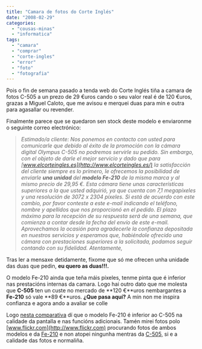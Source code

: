 ```yaml
---
title: "Camara de fotos do Corte Inglés"
date: "2008-02-29"
categories: 
  - "cousas-minas"
  - "informatica"
tags: 
  - "camara"
  - "comprar"
  - "corte-ingles"
  - "error"
  - "foto"
  - "fotografia"
---
```


Pois o fin de semana pasado a tenda web do Corte Inglés tiña a camara de fotos C-505 a un prezo de 29 €uros cando o seu valor real é de 120 €uros, grazas a Miguel Caloto, que me avisou e merquei duas para min e outra para agasallar ou revender.

Finalmente parece que se quedaron sen stock deste modelo e enviaronme o seguinte correo electrónico:

> _Estimado/a cliente: Nos ponemos en contacto con usted para comunicarle que debido al éxito de la promoción con la cámara digital Olympus C-505 no podremos servirle su pedido. Sin embargo, con el objeto de darle el mejor servicio y dado que para [www.elcorteingles.es](http://www.elcorteingles.es/) la satisfacción del cliente siempre es lo primero, le ofrecemos la posibilidad de enviarle **una unidad** del **modelo Fe-210** de la misma marca y al mismo precio de 29,95 €. Esta cámara tiene unas características superiores a la que usted adquirió, ya que cuenta con 7,1 megapíxeles y una resolución de 3072 x 2304 píxeles. Si está de acuerdo con este cambio, por favor conteste a este e-mail indicando el teléfono, nombre y apellidos que nos proporcionó en el pedido. El plazo máximo para la recepción de su respuesta será de una semana, que comienza a contar desde la fecha del envío de este e-mail. Aprovechamos la ocasión para agradecerle la confianza depositada en nuestros servicios y esperamos que, habiéndole ofrecido una cámara con prestaciones superiores a la solicitada, podamos seguir contando con su fidelidad. Atentamente,_

Tras ler a mensaxe detidamente, fíxome que só me ofrecen unha unidade das duas que pedin, **eu quero as duas!!!.**

O modelo Fe-210 ainda que teña máis píxeles, tenme pinta que é inferior nas prestacións internas da camara. Logo hai outro dato que me molesta que **C-505** ten un custe no mercado de **120 €**uros nembargantes a **Fe-210** só vale **89 €**uros. **¿Que pasa aquí?** A min non me inspira confianza e agora ando a avaliar se colle

Logo [nesta comparativa](http://www.ciao.es/product_comparison.php?IDs%5B%5D=725622&Pid=1%2C271171%2C295752&IDs%5B%5D=792529&Compare=Compara) dí que o modelo Fe-210 é inferior ao C-505 na calidade da pantalla e nas funcións adicionais. Tamén mirei fotos polo [www.flickr.com](http://www.flickr.com) procurando fotos de ambos modelos e da [Fe-210](http://www.flickr.com/cameras/olympus/fe210/) e non atopei ningunha mentras da [C-505,](http://www.flickr.com/cameras/olympus/fe170/) si e a calidade das fotos e normaliña.
